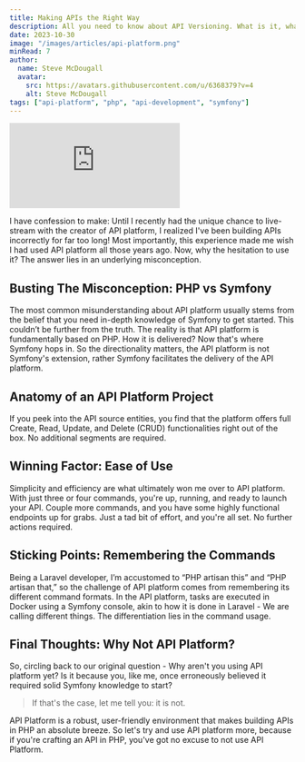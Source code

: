 ```yaml
---
title: Making APIs the Right Way
description: All you need to know about API Versioning. What is it, what types of versioning exist, how are they used and why you might need it?
date: 2023-10-30
image: "/images/articles/api-platform.png"
minRead: 7
author:
  name: Steve McDougall
  avatar:
    src: https://avatars.githubusercontent.com/u/6368379?v=4
    alt: Steve McDougall
tags: ["api-platform", "php", "api-development", "symfony"]
---
```


<iframe class="aspect-video w-full" src="https://www.youtube.com/embed/NpfnnXi1CHI?si=DlDlJkhfNy7DTvfw" title="YouTube video player" frameborder="0" allow="accelerometer; autoplay; clipboard-write; encrypted-media; gyroscope; picture-in-picture; web-share" allowfullscreen></iframe>

I have confession to make: Until I recently had the unique chance to live-stream with the creator of API platform, I realized I've been building APIs incorrectly for far too long! Most importantly, this experience made me wish I had used API platform all those years ago. Now, why the hesitation to use it? The answer lies in an underlying misconception.

## Busting The Misconception: PHP vs Symfony

The most common misunderstanding about API platform usually stems from the belief that you need in-depth knowledge of Symfony to get started. This couldn’t be further from the truth. The reality is that API platform is fundamentally based on PHP. How it is delivered? Now that's where Symfony hops in. So the directionality matters, the API platform is not Symfony's extension, rather Symfony facilitates the delivery of the API platform.

## Anatomy of an API Platform Project

If you peek into the API source entities, you find that the platform offers full Create, Read, Update, and Delete (CRUD) functionalities right out of the box. No additional segments are required. 

## Winning Factor: Ease of Use

Simplicity and efficiency are what ultimately won me over to API platform. With just three or four commands, you're up, running, and ready to launch your API. Couple more commands, and you have some highly functional endpoints up for grabs. Just a tad bit of effort, and you're all set. No further actions required.

## Sticking Points: Remembering the Commands

Being a Laravel developer, I’m accustomed to “PHP artisan this” and “PHP artisan that,” so the challenge of API platform comes from remembering its different command formats. In the API platform, tasks are executed in Docker using a Symfony console, akin to how it is done in Laravel - We are calling different things. The differentiation lies in the command usage.

## Final Thoughts: Why Not API Platform?

So, circling back to our original question - Why aren't you using API platform yet? Is it because you, like me, once erroneously believed it required solid Symfony knowledge to start?

> If that's the case, let me tell you: it is not.

API Platform is a robust, user-friendly environment that makes building APIs in PHP an absolute breeze. So let's try and use API platform more, because if you're crafting an API in PHP, you've got no excuse to not use API Platform.
